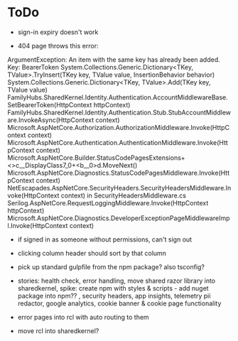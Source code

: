 # ToDo

* sign-in expiry doesn't work

* 404 page throws this error:

ArgumentException: An item with the same key has already been added. Key: BearerToken
System.Collections.Generic.Dictionary<TKey, TValue>.TryInsert(TKey key, TValue value, InsertionBehavior behavior)
System.Collections.Generic.Dictionary<TKey, TValue>.Add(TKey key, TValue value)
FamilyHubs.SharedKernel.Identity.Authentication.AccountMiddlewareBase.SetBearerToken(HttpContext httpContext)
FamilyHubs.SharedKernel.Identity.Authentication.Stub.StubAccountMiddleware.InvokeAsync(HttpContext context)
Microsoft.AspNetCore.Authorization.AuthorizationMiddleware.Invoke(HttpContext context)
Microsoft.AspNetCore.Authentication.AuthenticationMiddleware.Invoke(HttpContext context)
Microsoft.AspNetCore.Builder.StatusCodePagesExtensions+<>c__DisplayClass7_0+<<CreateHandler>b__0>d.MoveNext()
Microsoft.AspNetCore.Diagnostics.StatusCodePagesMiddleware.Invoke(HttpContext context)
NetEscapades.AspNetCore.SecurityHeaders.SecurityHeadersMiddleware.Invoke(HttpContext context) in SecurityHeadersMiddleware.cs
Serilog.AspNetCore.RequestLoggingMiddleware.Invoke(HttpContext httpContext)
Microsoft.AspNetCore.Diagnostics.DeveloperExceptionPageMiddlewareImpl.Invoke(HttpContext context)

* if signed in as someone without permissions, can't sign out

* clicking column header should sort by that column

* pick up standard gulpfile from the npm package? also tsconfig?

* stories: health check, error handling, move shared razor library into sharedkernel,
spike: create npm with styles & scripts - add nuget package into npm??
, security headers, app insights, telemetry pii redactor, google analytics, cookie banner & cookie page functionality

* error pages into rcl with auto routing to them

* move rcl into sharedkernel?
